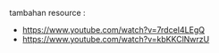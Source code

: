 tambahan resource :
- https://www.youtube.com/watch?v=7rdceI4LEgQ
- https://www.youtube.com/watch?v=kbKKClNwrzU
